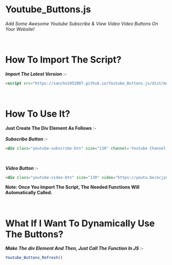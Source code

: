 # Youtube_Buttons.js
*Add Some Awesome Youtube Subscribe & View Video Video Buttons On Your Website!*

<br>

# How To Import The Script?
***Import The Latest Version*** :-
```html
<script src="https://sancho1952007.github.io/Youtube_Buttons.js/dist/main.min.js"></script>
```

<br>

# How To Use It?
**Just Create The Div Element As Follows** :-  
<br>
***Subscribe Button*** :-
```html
<div class="youtube-subscribe-btn" size="130" channel='Youtube Channel URL'></div>
```
<br>

***Video Button*** :-  
```html
<div class="youtube-video-btn" size="130" video="https://youtu.be/ecjyX29yNII"></div>
```

**Note: Once You Import The Script, The Needed Functions Will Automatically Called.**

<br>

# What If I Want To Dynamically Use The Buttons?
***Make The div Element And Then,
Just Call The Function In JS*** :-
```javascript
Youtube_Buttons_Refresh()
```

